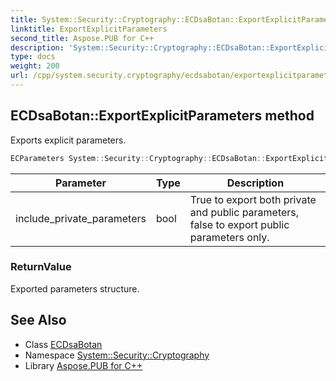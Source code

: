 ```yaml
---
title: System::Security::Cryptography::ECDsaBotan::ExportExplicitParameters method
linktitle: ExportExplicitParameters
second_title: Aspose.PUB for C++
description: 'System::Security::Cryptography::ECDsaBotan::ExportExplicitParameters method. Exports explicit parameters in C++.'
type: docs
weight: 200
url: /cpp/system.security.cryptography/ecdsabotan/exportexplicitparameters/
---
```

## ECDsaBotan::ExportExplicitParameters method


Exports explicit parameters.

```cpp
ECParameters System::Security::Cryptography::ECDsaBotan::ExportExplicitParameters(bool include_private_parameters) override
```


| Parameter | Type | Description |
| --- | --- | --- |
| include_private_parameters | bool | True to export both private and public parameters, false to export public parameters only. |

### ReturnValue

Exported parameters structure.

## See Also

* Class [ECDsaBotan](../)
* Namespace [System::Security::Cryptography](../../)
* Library [Aspose.PUB for C++](../../../)
